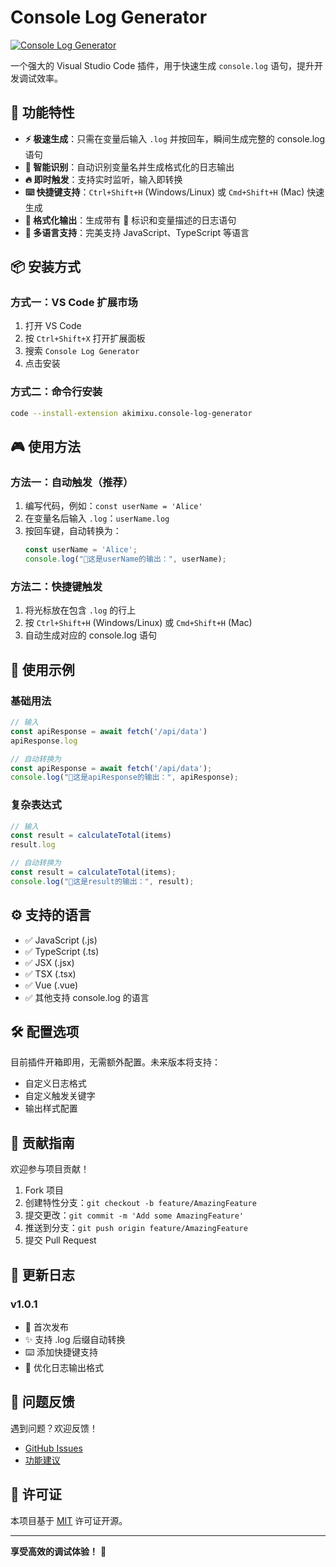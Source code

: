 # Console Log Generator

[![Console Log Generator](https://sfile.chatglm.cn/pic_cache/672adc067c19b2b7e021680c/c559c5.png)](https://sfile.chatglm.cn/pic_cache/672adc067c19b2b7e021680c/c559c5.png)

一个强大的 Visual Studio Code 插件，用于快速生成 `console.log` 语句，提升开发调试效率。

## 🚀 功能特性

- **⚡ 极速生成**：只需在变量后输入 `.log` 并按回车，瞬间生成完整的 console.log 语句
- **🎯 智能识别**：自动识别变量名并生成格式化的日志输出
- **🔥 即时触发**：支持实时监听，输入即转换
- **⌨️ 快捷键支持**：`Ctrl+Shift+H` (Windows/Linux) 或 `Cmd+Shift+H` (Mac) 快速生成
- **📝 格式化输出**：生成带有 🚀 标识和变量描述的日志语句
- **🌈 多语言支持**：完美支持 JavaScript、TypeScript 等语言

## 📦 安装方式

### 方式一：VS Code 扩展市场
1. 打开 VS Code
2. 按 `Ctrl+Shift+X` 打开扩展面板
3. 搜索 `Console Log Generator`
4. 点击安装

### 方式二：命令行安装
```bash
code --install-extension akimixu.console-log-generator
```

## 🎮 使用方法

### 方法一：自动触发（推荐）
1. 编写代码，例如：`const userName = 'Alice'`
2. 在变量名后输入 `.log`：`userName.log`
3. 按回车键，自动转换为：
   ```javascript
   const userName = 'Alice';
   console.log("🚀这是userName的输出：", userName);
   ```

### 方法二：快捷键触发
1. 将光标放在包含 `.log` 的行上
2. 按 `Ctrl+Shift+H` (Windows/Linux) 或 `Cmd+Shift+H` (Mac)
3. 自动生成对应的 console.log 语句

## 📖 使用示例

### 基础用法
```javascript
// 输入
const apiResponse = await fetch('/api/data')
apiResponse.log

// 自动转换为
const apiResponse = await fetch('/api/data');
console.log("🚀这是apiResponse的输出：", apiResponse);
```

### 复杂表达式
```javascript
// 输入
const result = calculateTotal(items)
result.log

// 自动转换为
const result = calculateTotal(items);
console.log("🚀这是result的输出：", result);
```

## ⚙️ 支持的语言

- ✅ JavaScript (.js)
- ✅ TypeScript (.ts)
- ✅ JSX (.jsx)
- ✅ TSX (.tsx)
- ✅ Vue (.vue)
- ✅ 其他支持 console.log 的语言

## 🛠️ 配置选项

目前插件开箱即用，无需额外配置。未来版本将支持：
- 自定义日志格式
- 自定义触发关键字
- 输出样式配置

## 🤝 贡献指南

欢迎参与项目贡献！

1. Fork 项目
2. 创建特性分支：`git checkout -b feature/AmazingFeature`
3. 提交更改：`git commit -m 'Add some AmazingFeature'`
4. 推送到分支：`git push origin feature/AmazingFeature`
5. 提交 Pull Request

## 📝 更新日志

### v1.0.1
- 🎉 首次发布
- ✨ 支持 .log 后缀自动转换
- ⌨️ 添加快捷键支持
- 🎨 优化日志输出格式

## 🐛 问题反馈

遇到问题？欢迎反馈！

- [GitHub Issues](https://github.com/Akimixu-19897/log-plugin/issues)
- [功能建议](https://github.com/Akimixu-19897/log-plugin/issues/new?template=feature_request.md)

## 📄 许可证

本项目基于 [MIT](LICENSE) 许可证开源。

---

**享受高效的调试体验！** 🎯

